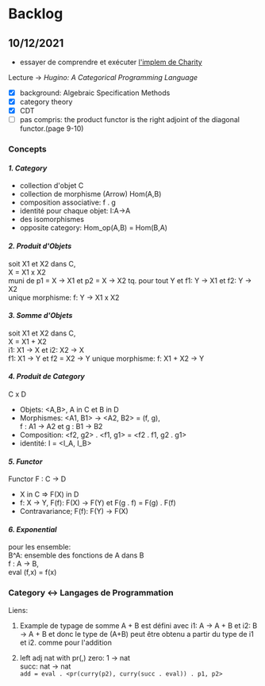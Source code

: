 # Backlog

## 10/12/2021

- essayer de comprendre et exécuter [l'implem de Charity](https://github.com/mietek/charity-lang)

Lecture -> *Hugino: A Categorical Programming Language*
- [x] background: Algebraic Specification Methods
- [x] category theory
- [x] CDT
- [ ] pas compris: the product functor is the right adjoint of the diagonal functor.(page 9-10)
### **Concepts**

#### ***1. Category***
- collection d'objet C
- collection de morphisme (Arrow) Hom(A,B)
- composition associative: f . g
- identité pour chaque objet: I:A→A
- des isomorphismes
- opposite category: Hom_op(A,B) = Hom(B,A)

#### ***2. Produit d'Objets***
soit X1 et X2 dans C,  
X = X1 x X2  
muni de p1 = X → X1 et p2 = X → X2
tq. pour tout Y et f1: Y → X1 et f2: Y -> X2  
unique morphisme: f: Y → X1 x X2

#### ***3. Somme d'Objets***
soit X1 et X2 dans C,  
X = X1 + X2  
i1: X1 → X et i2: X2 → X  
f1: X1 → Y et f2 = X2 → Y
unique morphisme: f: X1 + X2 → Y

#### ***4. Produit de Category***
C x D
- Objets: <A,B>, A in C et B in D
- Morphismes:  <A1, B1> → <A2, B2> = (f, g),  
   f : A1 → A2 et g : B1 → B2
- Composition: <f2, g2> . <f1, g1> = <f2 . f1, g2 . g1>
- identité: I = <I_A, I_B>

#### ***5. Functor***
Functor F : C → D  
- X in C => F(X) in D
- f: X → Y, F(f): F(X) → F(Y) et F(g . f) = F(g) . F(f)
- Contravariance; F(f): F(Y) → F(X)

#### ***6. Exponential***
pour les ensemble:  
B^A: ensemble des fonctions de A dans B   
f : A -> B,  
eval (f,x) = f(x)

### Category <-> Langages de Programmation
Liens:

1) Example de typage de somme
A + B est défini avec 
i1: A → A + B et i2: B → A + B
et donc le type de (A+B) peut être obtenu a partir du type de i1 et i2.
comme pour l'addition

2) left adj nat with pr(,)
zero: 1 → nat  
succ: nat → nat   
`add = eval . <pr(curry(p2), curry(succ . eval)) . p1, p2>`  